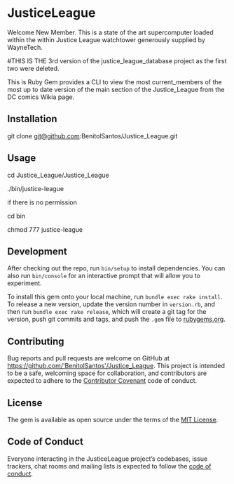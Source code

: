 # JusticeLeague
Welcome New Member.
This is a state of the art supercomputer loaded within the within Justice League watchtower generously supplied by WayneTech.

#THIS IS THE 3rd version of the justice_league_database project as the first two were deleted.

This is Ruby Gem provides a CLI to view the most current_members of the most up to date version of the main section of the Justice_League from the DC comics Wikia page.

## Installation

git clone git@github.com:BenitolSantos/Justice_League.git


## Usage

  cd Justice_League/Justice_League

  ./bin/justice-league

  if there is no permission

  cd bin

  chmod 777 justice-league

## Development

After checking out the repo, run `bin/setup` to install dependencies. You can also run `bin/console` for an interactive prompt that will allow you to experiment.

To install this gem onto your local machine, run `bundle exec rake install`. To release a new version, update the version number in `version.rb`, and then run `bundle exec rake release`, which will create a git tag for the version, push git commits and tags, and push the `.gem` file to [rubygems.org](https://rubygems.org).

## Contributing

Bug reports and pull requests are welcome on GitHub at https://github.com/'BenitolSantos'/Justice_League. This project is intended to be a safe, welcoming space for collaboration, and contributors are expected to adhere to the [Contributor Covenant](http://contributor-covenant.org) code of conduct.

## License

The gem is available as open source under the terms of the [MIT License](https://opensource.org/licenses/MIT).

## Code of Conduct

Everyone interacting in the JusticeLeague project’s codebases, issue trackers, chat rooms and mailing lists is expected to follow the [code of conduct](https://github.com/'BenitolSantos'/Justice_League/blob/master/CODE_OF_CONDUCT.md).
